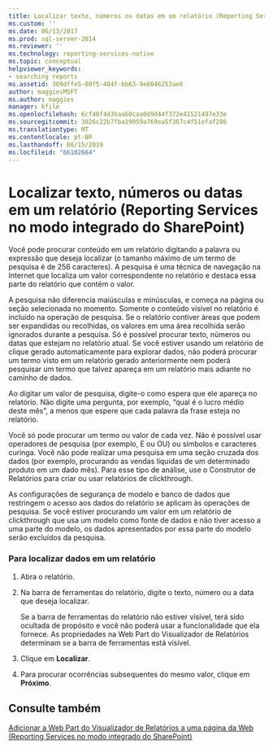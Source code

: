 ```yaml
---
title: Localizar texto, números ou datas em um relatório (Reporting Services no modo integrado do SharePoint) | Microsoft Docs
ms.custom: ''
ms.date: 06/13/2017
ms.prod: sql-server-2014
ms.reviewer: ''
ms.technology: reporting-services-native
ms.topic: conceptual
helpviewer_keywords:
- searching reports
ms.assetid: 309dffe5-00f5-404f-bb63-9e6046253ae0
author: maggiesMSFT
ms.author: maggies
manager: kfile
ms.openlocfilehash: 6cf40f4d3baa60caa0d9d44f372e41521497e33e
ms.sourcegitcommit: 3026c22b7fba19059a769ea5f367c4f51efaf286
ms.translationtype: MT
ms.contentlocale: pt-BR
ms.lasthandoff: 06/15/2019
ms.locfileid: "66102664"
---
```

# <a name="find-text-numbers-or-dates-in-a-report-reporting-services-in-sharepoint-integrated-mode"></a>Localizar texto, números ou datas em um relatório (Reporting Services no modo integrado do SharePoint)
  Você pode procurar conteúdo em um relatório digitando a palavra ou expressão que deseja localizar (o tamanho máximo de um termo de pesquisa é de 256 caracteres). A pesquisa é uma técnica de navegação na Internet que localiza um valor correspondente no relatório e destaca essa parte do relatório que contém o valor.  
  
 A pesquisa não diferencia maiúsculas e minúsculas, e começa na página ou seção selecionada no momento. Somente o conteúdo visível no relatório é incluído na operação de pesquisa. Se o relatório contiver áreas que podem ser expandidas ou recolhidas, os valores em uma área recolhida serão ignorados durante a pesquisa. Só é possível procurar texto, números ou datas que estejam no relatório atual. Se você estiver usando um relatório de clique gerado automaticamente para explorar dados, não poderá procurar um termo visto em um relatório gerado anteriormente nem poderá pesquisar um termo que talvez apareça em um relatório mais adiante no caminho de dados.  
  
 Ao digitar um valor de pesquisa, digite-o como espera que ele apareça no relatório. Não digite uma pergunta, por exemplo, “qual é o lucro médio deste mês”, a menos que espere que cada palavra da frase esteja no relatório.  
  
 Você só pode procurar um termo ou valor de cada vez. Não é possível usar operadores de pesquisa (por exemplo, E ou OU) ou símbolos e caracteres curinga. Você não pode realizar uma pesquisa em uma seção cruzada dos dados (por exemplo, procurando as vendas líquidas de um determinado produto em um dado mês). Para esse tipo de análise, use o Construtor de Relatórios para criar ou usar relatórios de clickthrough.  
  
 As configurações de segurança de modelo e banco de dados que restringem o acesso aos dados do relatório se aplicam às operações de pesquisa. Se você estiver procurando um valor em um relatório de clickthrough que usa um modelo como fonte de dados e não tiver acesso a uma parte do modelo, os dados apresentados por essa parte do modelo serão excluídos da pesquisa.  
  
### <a name="to-find-data-in-a-report"></a>Para localizar dados em um relatório  
  
1.  Abra o relatório.  
  
2.  Na barra de ferramentas do relatório, digite o texto, número ou a data que deseja localizar.  
  
     Se a barra de ferramentas do relatório não estiver visível, terá sido ocultada de propósito e você não poderá usar a funcionalidade que ela fornece. As propriedades na Web Part do Visualizador de Relatórios determinam se a barra de ferramentas está visível.  
  
3.  Clique em **Localizar**.  
  
4.  Para procurar ocorrências subsequentes do mesmo valor, clique em **Próximo**.  
  
## <a name="see-also"></a>Consulte também  
 [Adicionar a Web Part do Visualizador de Relatórios a uma página da Web &#40;Reporting Services no modo integrado do SharePoint&#41;](../report-server-sharepoint/add-reporting-services-content-types-to-a-sharepoint-library.md)  
  
  
